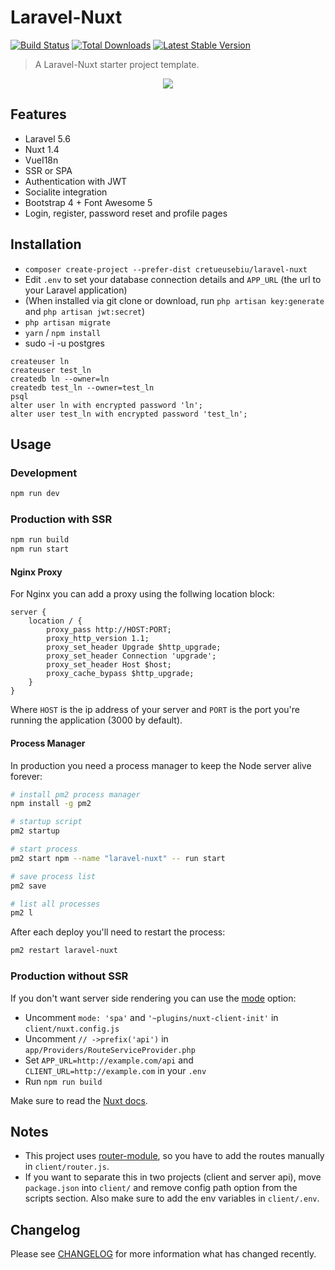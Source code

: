 # Laravel-Nuxt

<a href="https://travis-ci.org/cretueusebiu/laravel-nuxt"><img src="https://travis-ci.org/cretueusebiu/laravel-nuxt.svg?branch=master" alt="Build Status"></a>
<a href="https://packagist.org/packages/cretueusebiu/laravel-nuxt"><img src="https://poser.pugx.org/cretueusebiu/laravel-nuxt/d/total.svg" alt="Total Downloads"></a>
<a href="https://packagist.org/packages/cretueusebiu/laravel-nuxt"><img src="https://poser.pugx.org/cretueusebiu/laravel-nuxt/v/stable.svg" alt="Latest Stable Version"></a>

> A Laravel-Nuxt starter project template.

<p align="center">
<img src="https://i.imgur.com/NHFTsGt.png">
</p>

## Features

- Laravel 5.6
- Nuxt 1.4
- VueI18n
- SSR or SPA
- Authentication with JWT
- Socialite integration
- Bootstrap 4 + Font Awesome 5
- Login, register, password reset and profile pages

## Installation

- `composer create-project --prefer-dist cretueusebiu/laravel-nuxt`
- Edit `.env` to set your database connection details and `APP_URL` (the url to your Laravel application)
- (When installed via git clone or download, run `php artisan key:generate` and `php artisan jwt:secret`)
- `php artisan migrate`
- `yarn` / `npm install`
- sudo -i -u postgres

```
createuser ln
createuser test_ln
createdb ln --owner=ln
createdb test_ln --owner=test_ln
psql
alter user ln with encrypted password 'ln';
alter user test_ln with encrypted password 'test_ln';
```

## Usage

### Development

```bash
npm run dev
```

### Production with SSR

```bash
npm run build
npm run start
```

#### Nginx Proxy

For Nginx you can add a proxy using the follwing location block:

```
server {
    location / {
        proxy_pass http://HOST:PORT;
        proxy_http_version 1.1;
        proxy_set_header Upgrade $http_upgrade;
        proxy_set_header Connection 'upgrade';
        proxy_set_header Host $host;
        proxy_cache_bypass $http_upgrade;
    }
}
```

Where `HOST` is the ip address of your server and `PORT` is the port you're running the application (3000 by default).

#### Process Manager

In production you need a process manager to keep the Node server alive forever:

```bash
# install pm2 process manager
npm install -g pm2

# startup script
pm2 startup

# start process
pm2 start npm --name "laravel-nuxt" -- run start

# save process list
pm2 save

# list all processes
pm2 l
```

After each deploy you'll need to restart the process:

```bash
pm2 restart laravel-nuxt
```

### Production without SSR

If you don't want server side rendering you can use the [mode](https://nuxtjs.org/api/configuration-mode#the-mode-property) option:

- Uncomment `mode: 'spa'` and `'~plugins/nuxt-client-init'` in `client/nuxt.config.js`
- Uncomment `// ->prefix('api')` in `app/Providers/RouteServiceProvider.php`
- Set `APP_URL=http://example.com/api` and `CLIENT_URL=http://example.com` in your `.env`
- Run `npm run build`

Make sure to read the [Nuxt docs](https://nuxtjs.org/).

## Notes

- This project uses [router-module](https://github.com/nuxt-community/router-module), so you have to add the routes manually in `client/router.js`.
- If you want to separate this in two projects (client and server api), move `package.json` into `client/` and remove config path option from the scripts section. Also make sure to add the env variables in `client/.env`.

## Changelog

Please see [CHANGELOG](CHANGELOG.md) for more information what has changed recently.
